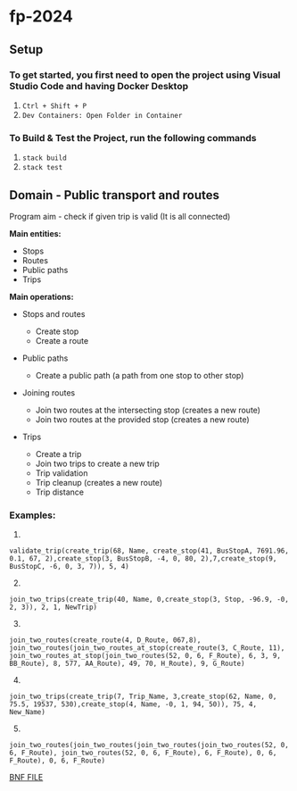 # fp-2024

## Setup

### To get started, you first need to open the project using Visual Studio Code and having Docker Desktop
1. `Ctrl + Shift + P`
2. `Dev Containers: Open Folder in Container`

### To Build & Test the Project, run the following commands
1. `stack build`
2. `stack test`

## Domain - Public transport and routes

Program aim - check if given trip is valid (It is all connected)

**Main entities:**
- Stops
- Routes
- Public paths
- Trips

**Main operations:**
- Stops and routes
    - Create stop
    - Create a route

- Public paths
    - Create a public path (a path from one stop to other stop)

- Joining routes
    - Join two routes at the intersecting stop (creates a new route)
    - Join two routes at the provided stop (creates a new route)

- Trips
    - Create a trip
    - Join two trips to create a new trip
    - Trip validation
    - Trip cleanup (creates a new route)
    - Trip distance

### Examples:

1. 
```
validate_trip(create_trip(68, Name, create_stop(41, BusStopA, 7691.96, 0.1, 67, 2),create_stop(3, BusStopB, -4, 0, 80, 2),7,create_stop(9, BusStopC, -6, 0, 3, 7)), 5, 4)
```

2.
```
join_two_trips(create_trip(40, Name, 0,create_stop(3, Stop, -96.9, -0, 2, 3)), 2, 1, NewTrip)
```

3.
```
join_two_routes(create_route(4, D_Route, 067,8), join_two_routes(join_two_routes_at_stop(create_route(3, C_Route, 11), join_two_routes_at_stop(join_two_routes(52, 0, 6, F_Route), 6, 3, 9, BB_Route), 8, 577, AA_Route), 49, 70, H_Route), 9, G_Route)
```

4.
```
join_two_trips(create_trip(7, Trip_Name, 3,create_stop(62, Name, 0, 75.5, 19537, 530),create_stop(4, Name, -0, 1, 94, 50)), 75, 4, New_Name)
```

5.
```
join_two_routes(join_two_routes(join_two_routes(join_two_routes(52, 0, 6, F_Route), join_two_routes(52, 0, 6, F_Route), 6, F_Route), 0, 6, F_Route), 0, 6, F_Route)
```
[BNF FILE](BNF.txt)

<!-- 
### Examples of recursive commands (stop_ids changed to strings for clarity)

Diagram of the routes and paths:
stop_1 -> stop_2 -> path_1 -> stop_3.

1. **Recursive trip validation.**
Trip: stop_1 stop_2,path_1,stop_3.

```
recursive_trip_validation (123 stop_1 stop_2,path_1,stop_3) recursive_trip_validation
stop_1 AND stop_2 connected.
- recursive_trip_validation (123 stop_2 path_1,stop_3) recursive_trip_validation
  stop_2 AND path_1 connected.
-- recursive_trip_validation (123 path_1 stop_3) recursive_trip_validation
   path_1 AND stop_3 connected.
--- recursive_trip_validation (123 stop_3)
    LIST EMPTY. END.
result: true.
```

2. **Recursive trip cleanup.**
Trip: stop_2 stop_3,path_1,stop_1 -> not valid.

```
recursive_trip_cleanup (123 stop_2 stop_3,path_1,stop_1) 
find_partner_stop (stop_2 stop_3,path_1,stop_1) recursive_trip_cleanup
+ find_partner_stop (stop_2 stop_3,path_1,stop_1) find_partner_stop
  stop_2 AND stop_3 NOT CONNECTED. CONTINUE.
++ find_partner_stop(stop_2 path_1, stop_1, ) find_partner_stop
   stop_2 AND path_1 CONNECTED. END.
- recursive_trip_cleanup (123 path_1 stop_3,stop_1) 
  find_partner_stop (path_1 stop_3,stop_1) recursive_trip_cleanup
  + find_partner_stop (path_1 stop_3,stop_1) find_partner_stop
    path_1 AND stop_3 CONNECTED.END.
-- recursive_trip_cleanup (123 stop_3 stop_1) 
   find_partner_stop (stop_3 stop_1) recursive_trip_cleanup
   + find_partner_stop (stop_3 stop_1) find_partner_stop
     stop_3 AND stop_1 NOT CONNECTED. CONTINUE.
   ++ find_partner_stop (stop_3) find_partner_stop
      LIST EMPTY. END.
--- recursive_trip_cleanup (123 stop_1) 
    LIST EMPTY. INSERT stop_1 at the begining.
result: stop_1 -> stop_2 -> path_1 -> stop_3
```

3. **Find trip distance.**
Trip: stop_1 stop_2,path_1,stop_3.

```
trip_distance (123 stop_1 stop_2,path_1,stop_3) trip_distance
stop_1 AND stop_2 distance -> 10 km.
- trip_distance (123 stop_2 path_1,stop_3) trip_distance
  stop_2 AND path_1 distance -> 15 km.
-- trip_distance (123 path_1 stop_3) trip_distance
   path_1 AND stop_3 distance -> 5 km.
--- trip_distance (123 stop_3)
    LIST EMPTY. END.
result: 30 km.
``` -->

<!-- ### Examples of simple commands: (checked using BNF Playground)

1. **Add a stop**  
```
add_stop 301 Downtown 40.7128 -74.0060
```

2. **Remove a stop**  
```
remove_stop 301
```

3. **Create a route**  
```
create_route 501 City_Center_Loop
```

4. **Add a bus stop to a route**  
 ```
 add_stop_to_route 301 501
 ```

5. **Remove a bus from a route**  
 ```
 remove_from_route 101 501
 ```

6. **Join two routes at the intersecting stop (creates a new route)**  
 ```
 join_two_routes 501 502 601 Combined_City_Route
 ```

7. **Join two routes at the provided stop (creates a new route)**  
 ```
 join_two_routes_at_stop 501 502 301 601 Union_Route
 ```

8. **Create a public path between two stops**  
 ```
 create_path 701 Scenic_Path 11 301 401
 ```

9. **Remove a public path**  
 ```
 remove_path 701
 ``` -->
